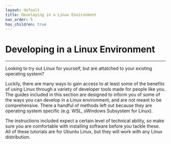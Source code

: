 ```yaml
---
layout: default
title: Developing in a Linux Environment
nav_order: 5
has_children: true
---
```


# Developing in a Linux Environment

---
Looking to try out Linux for yourself, but are attatched to your existing operating system?

Luckily, there are many ways to gain access to at least some of the benefits of using Linux through a variety of developer tools made for people like you. The guides included in this section are designed to inform you of some of the ways you can develop in a Linux environment, and are not meant to be comprehensive. There a handful of methods left out because they are operating system specific (e.g. WSL, sWindows Subsystem for Linux). 

The instructions included expect a certain level of technical ability, so make sure you are comfortable with installing software before you tackle these. All of these tutorials are for Ubuntu Linux, but they will work with any Linux distribution. 
